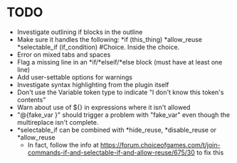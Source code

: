 # TODO

- Investigate outlining if blocks in the outline
- Make sure it handles the following:
    *if (this_thing)
        *allow_reuse *selectable_if (if_condition) #Choice.
            Inside the choice.
- Error on mixed tabs and spaces
- Flag a missing line in an *if/*elseif/*else block (must have at least one line)
- Add user-settable options for warnings
- Investigate syntax highlighting from the plugin itself
- Don't use the Variable token type to indicate "I don't know this token's contents"
- Warn about use of ${} in expressions where it isn't allowed
- "@{fake_var }" should trigger a problem with "fake_var" even though the multireplace isn't complete.
- *selectable_if can be combined with *hide_reuse, *disable_reuse or *allow_reuse
  - In fact, follow the info at https://forum.choiceofgames.com/t/join-commands-if-and-selectable-if-and-allow-reuse/675/30 to fix this
